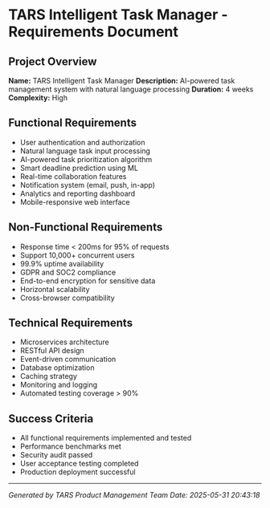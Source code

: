 # TARS Intelligent Task Manager - Requirements Document

## Project Overview
**Name:** TARS Intelligent Task Manager
**Description:** AI-powered task management system with natural language processing
**Duration:** 4 weeks
**Complexity:** High

## Functional Requirements
- User authentication and authorization
- Natural language task input processing
- AI-powered task prioritization algorithm
- Smart deadline prediction using ML
- Real-time collaboration features
- Notification system (email, push, in-app)
- Analytics and reporting dashboard
- Mobile-responsive web interface


## Non-Functional Requirements
- Response time < 200ms for 95% of requests
- Support 10,000+ concurrent users
- 99.9% uptime availability
- GDPR and SOC2 compliance
- End-to-end encryption for sensitive data
- Horizontal scalability
- Cross-browser compatibility


## Technical Requirements
- Microservices architecture
- RESTful API design
- Event-driven communication
- Database optimization
- Caching strategy
- Monitoring and logging
- Automated testing coverage > 90%


## Success Criteria
- All functional requirements implemented and tested
- Performance benchmarks met
- Security audit passed
- User acceptance testing completed
- Production deployment successful

---
*Generated by TARS Product Management Team*
*Date: 2025-05-31 20:43:18*
